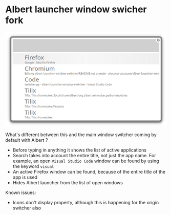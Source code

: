 # Albert launcher window swicher fork

<img src="https://raw.githubusercontent.com/alexandrunastase/albert-launcher-window-switcher/main/switcher_screenshot.png?sanitize=true&raw=true" />

What's different between this and the main window switcher coming by default with Albert ?
 - Before typing in anything it shows the list of active applications
 - Search takes into account the entire title, not just the app name. For example, an open `Visual Studio Code` window can be found by using the keyword `visual`
 - An active Firefox window can be found, because of the entire title of the app is used
 - Hides Albert launcher from the list of open windows

Known issues:
 - Icons don't display property, although this is happening for the origin switcher also
